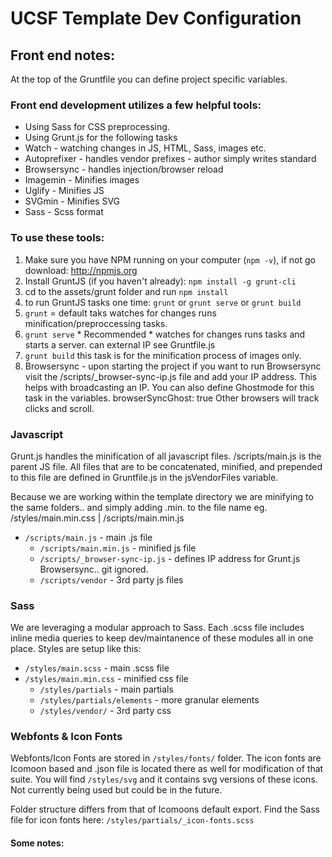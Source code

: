 # UCSF Template Dev Configuration

## Front end notes:
At the top of the Gruntfile you can define project specific variables.

### Front end development utilizes a few helpful tools:
* Using Sass for CSS preprocessing.
* Using Grunt.js for the following tasks
 * Watch - watching changes in JS, HTML, Sass, images etc.
 * Autoprefixer - handles vendor prefixes - author simply writes standard
 * Browsersync - handles injection/browser reload
 * Imagemin - Minifies images
 * Uglify - Minifies JS
 * SVGmin - Minifies SVG
 * Sass - Scss format

### To use these tools:
1. Make sure you have NPM running on your computer (`npm -v`), if not go download: http://npmjs.org
2. Install GruntJS (if you haven't already): `npm install -g grunt-cli`
3. cd to the assets/grunt folder and run `npm install`
4. to run GruntJS tasks one time: `grunt` or `grunt serve` or `grunt build`
5. `grunt` = default taks watches for changes runs minification/preproccessing tasks.
6. `grunt serve` * Recommended * watches for changes runs tasks and starts a server. can external IP see Gruntfile.js
7. `grunt build` this task is for the minification process of images only.
8. Browsersync - upon starting the project if you want to run Browsersync visit the /scripts/_browser-sync-ip.js file and add your IP address. This helps with broadcasting an IP. You can also define Ghostmode for this task in the variables. browserSyncGhost: true Other browsers will track clicks and scroll.

### Javascript
Grunt.js handles the minification of all javascript files. /scripts/main.js is the parent JS file. All files that are to be concatenated, minified, and prepended to this file are defined in Gruntfile.js in the jsVendorFiles variable.

Because we are working within the template directory we are minifying to the same folders.. and simply adding .min. to the file name eg. /styles/main.min.css | /scripts/main.min.js

* `/scripts/main.js` - main .js file
  * `/scripts/main.min.js` - minified js file
  * `/scripts/_browser-sync-ip.js` - defines IP address for Grunt.js Browsersync.. git ignored.
  * `/scripts/vendor` - 3rd party js files

### Sass
We are leveraging a modular approach to Sass. Each .scss file includes inline media queries to keep dev/maintanence of these modules all in one place. Styles are setup like this:

* `/styles/main.scss` - main .scss file
* `/styles/main.min.css` - minified css file
  * `/styles/partials` - main partials
  * `/styles/partials/elements` - more granular elements
  * `/styles/vendor/` - 3rd party css

### Webfonts & Icon Fonts
Webfonts/Icon Fonts are stored in `/styles/fonts/` folder. The icon fonts are Icomoon based and .json file is located there as well for modification of that suite. You will find `/styles/svg` and it contains svg versions of these icons. Not currently being used but could be in the future.

Folder structure differs from that of Icomoons default export. Find the Sass file for icon fonts here: `/styles/partials/_icon-fonts.scss`

#### Some notes:
